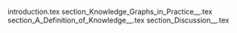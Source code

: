 introduction.tex
section_Knowledge_Graphs_in_Practice__.tex
section_A_Definition_of_Knowledge__.tex
section_Discussion__.tex